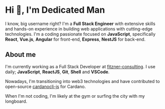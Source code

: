 # Hi 👋, I'm Dedicated Man

I know, big username right?
I'm a **Full Stack Engineer** with extensive skills and hands-on experience in building web applications with cutting-edge technologies. I'm a coding passionate focused on **JavaScript**, specifically **React**, **Vue.js**, **Angular** for front-end, **Express**, **NestJS** for back-end.

## About me

I'm currently working as a Full Stack Developer at [fitzner-consulting](https://github.com/fitzner-consulting). I use daily; **JavaScript**, **ReactJS**, **Git**, **Shell** and **VSCode**.

Nowadays, I'm transitioning into web3 technologies and have contributed to open-source [cardanocli-js](https://github.com/shareslake/cardanocli-js) for Cardano.

When I'm not coding, I'm likely at the gym or surfing the city with my longboard.
